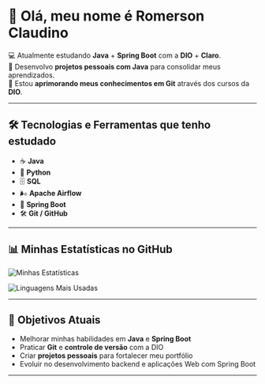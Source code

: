 # 👋 Olá, meu nome é **Romerson Claudino**

💻 Atualmente estudando **Java** + **Spring Boot** com a **DIO** + **Claro**.  
🚀 Desenvolvo **projetos pessoais com Java** para consolidar meus aprendizados.  
📌 Estou **aprimorando meus conhecimentos em Git** através dos cursos da **DIO**.

---

## 🛠️ Tecnologias e Ferramentas que tenho estudado

- ☕ **Java**
- 🐍 **Python**
- 🗄️ **SQL**
- 🌬️ **Apache Airflow**
- 🌱 **Spring Boot**
- 🛠️ **Git / GitHub**

---

## 📊 Minhas Estatísticas no GitHub

![Minhas Estatísticas](https://github-readme-stats.vercel.app/api?username=Claudino-Dino&show_icons=true&theme=radical&include_all_commits=true&count_private=true)

![Linguagens Mais Usadas](https://github-readme-stats.vercel.app/api/top-langs/?username=Claudino-Dino&layout=compact&langs_count=7&theme=radical)

---

## 🚀 Objetivos Atuais

- Melhorar minhas habilidades em **Java** e **Spring Boot**  
- Praticar **Git** e **controle de versão** com a DIO  
- Criar **projetos pessoais** para fortalecer meu portfólio  
- Evoluir no desenvolvimento backend e aplicações Web com Spring Boot

---
